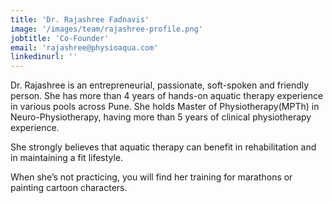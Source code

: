```yaml
---
title: 'Dr. Rajashree Fadnavis'
image: '/images/team/rajashree-profile.png'
jobtitle: 'Co-Founder'
email: 'rajashree@physioaqua.com'
linkedinurl: ''
---
```


Dr. Rajashree is an entrepreneurial, passionate, soft-spoken and friendly person. She has more than 4 years of hands-on aquatic therapy experience in various pools across Pune. She holds Master of Physiotherapy(MPTh) in Neuro-Physiotherapy, having more than 5 years of clinical physiotherapy experience.  


She strongly believes that aquatic therapy can benefit in rehabilitation and in maintaining a fit lifestyle.


When she’s not practicing, you will find her training for marathons or painting cartoon characters.
